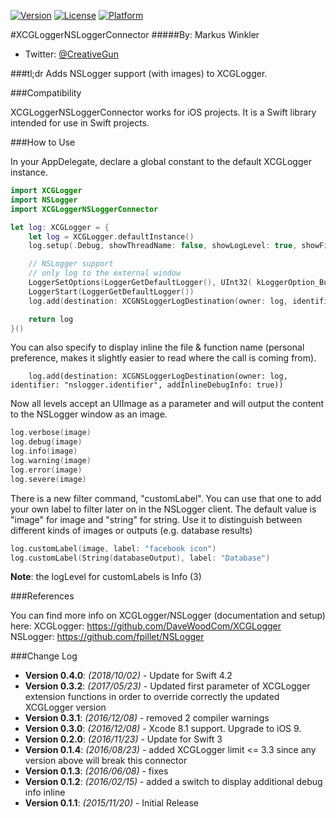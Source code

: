 [![Version](https://img.shields.io/cocoapods/v/XCGLoggerNSLoggerConnector.svg?style=flat)](https://cocoapods.org/pods/XCGLoggerNSLoggerConnector)
[![License](https://img.shields.io/cocoapods/l/XCGLoggerNSLoggerConnector.svg?style=flat)](https://cocoapods.org/pods/XCGLoggerNSLoggerConnector)
[![Platform](https://img.shields.io/cocoapods/p/XCGLoggerNSLoggerConnector.svg?style=flat)](https://cocoapods.org/pods/XCGLoggerNSLoggerConnector)

#XCGLoggerNSLoggerConnector
#####By: Markus Winkler
- Twitter: [@CreativeGun](https://twitter.com/creativegun)

###tl;dr
Adds NSLogger support (with images) to XCGLogger.

###Compatibility

XCGLoggerNSLoggerConnector works for iOS projects. It is a Swift library intended for use in Swift projects.

###How to Use

In your AppDelegate, declare a global constant to the default XCGLogger instance.

```Swift
import XCGLogger
import NSLogger
import XCGLoggerNSLoggerConnector

let log: XCGLogger = {
    let log = XCGLogger.defaultInstance()
    log.setup(.Debug, showThreadName: false, showLogLevel: true, showFileNames: true, showLineNumbers: true, writeToFile: nil, fileLogLevel: .Debug)

    // NSLogger support
    // only log to the external window
    LoggerSetOptions(LoggerGetDefaultLogger(), UInt32( kLoggerOption_BufferLogsUntilConnection | kLoggerOption_BrowseBonjour | kLoggerOption_BrowseOnlyLocalDomain ))
    LoggerStart(LoggerGetDefaultLogger())
    log.add(destination: XCGNSLoggerLogDestination(owner: log, identifier: "nslogger.identifier"))

    return log
}()
```

You can also specify to display inline the file & function name (personal preference, makes it slightly easier to read where the call is coming from).
```
    log.add(destination: XCGNSLoggerLogDestination(owner: log, identifier: "nslogger.identifier", addInlineDebugInfo: true))
```

Now all levels accept an UIImage as a parameter and will output the content to the NSLogger window as an image.

``` Swift
log.verbose(image)
log.debug(image)
log.info(image)
log.warning(image)
log.error(image)
log.severe(image)
```

There is a new filter command, "customLabel". You can use that one to add your own label to filter later on in the NSLogger client.
The default value is "image" for image and "string" for string.
Use it to distinguish between different kinds of images or outputs (e.g. database results)
``` Swift
log.customLabel(image, label: "facebook icon")
log.customLabel(String(databaseOutput), label: "Database")
```
**Note**: the logLevel for customLabels is Info (3)


###References

You can find more info on XCGLogger/NSLogger (documentation and setup) here:
XCGLogger: https://github.com/DaveWoodCom/XCGLogger
NSLogger: https://github.com/fpillet/NSLogger  

###Change Log
* **Version 0.4.0**: *(2018/10/02)* - Update for Swift 4.2
* **Version 0.3.2**: *(2017/05/23)* - Updated first parameter of XCGLogger extension functions in order to override correctly the updated XCGLogger version
* **Version 0.3.1**: *(2016/12/08)* - removed 2 compiler warnings
* **Version 0.3.0**: *(2016/12/08)* - Xcode 8.1 support. Upgrade to iOS 9.
* **Version 0.2.0**: *(2016/11/23)* - Update for Swift 3
* **Version 0.1.4**: *(2016/08/23)* - added XCGLogger limit <= 3.3 since any version above will break this connector
* **Version 0.1.3**: *(2016/06/08)* - fixes
* **Version 0.1.2**: *(2016/02/15)* - added a switch to display additional debug info inline
* **Version 0.1.1**: *(2015/11/20)* - Initial Release

